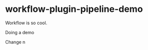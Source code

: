 workflow-plugin-pipeline-demo
=============================
Workflow is so cool.

Doing a demo

Change n

